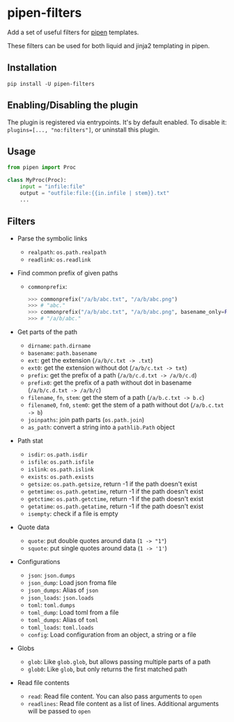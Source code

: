 # pipen-filters

Add a set of useful filters for [pipen][1] templates.

These filters can be used for both liquid and jinja2 templating in pipen.

## Installation

```shell
pip install -U pipen-filters
```

## Enabling/Disabling the plugin

The plugin is registered via entrypoints. It's by default enabled. To disable it:
`plugins=[..., "no:filters"]`, or uninstall this plugin.

## Usage

```python
from pipen import Proc

class MyProc(Proc):
    input = "infile:file"
    output = "outfile:file:{{in.infile | stem}}.txt"
    ...
```

## Filters

- Parse the symbolic links

  - `realpath`: `os.path.realpath`
  - `readlink`: `os.readlink`

- Find common prefix of given paths

  - `commonprefix`:

      ```python
      >>> commonprefix("/a/b/abc.txt", "/a/b/abc.png")
      >>> # "abc."
      >>> commonprefix("/a/b/abc.txt", "/a/b/abc.png", basename_only=False)
      >>> # "/a/b/abc."
      ```

- Get parts of the path

  - `dirname`: `path.dirname`
  - `basename`: `path.basename`
  - `ext`: get the extension (`/a/b/c.txt -> .txt`)
  - `ext0`: get the extension without dot (`/a/b/c.txt -> txt`)
  - `prefix`: get the prefix of a path (`/a/b/c.d.txt -> /a/b/c.d`)
  - `prefix0`: get the prefix of a path without dot in basename (`/a/b/c.d.txt -> /a/b/c`)
  - `filename`, `fn`, `stem`: get the stem of a path (`/a/b.c.txt -> b.c`)
  - `filename0`, `fn0`, `stem0`: get the stem of a path without dot (`/a/b.c.txt -> b`)
  - `joinpaths`: join path parts (`os.path.join`)
  - `as_path`: convert a string into a `pathlib.Path` object

- Path stat

  - `isdir`: `os.path.isdir`
  - `isfile`: `os.path.isfile`
  - `islink`: `os.path.islink`
  - `exists`: `os.path.exists`
  - `getsize`: `os.path.getsize`, return -1 if the path doesn't exist
  - `getmtime`: `os.path.getmtime`, return -1 if the path doesn't exist
  - `getctime`: `os.path.getctime`, return -1 if the path doesn't exist
  - `getatime`: `os.path.getatime`, return -1 if the path doesn't exist
  - `isempty`: check if a file is empty

- Quote data

  - `quote`: put double quotes around data (`1 -> "1"`)
  - `squote`: put single quotes around data (`1 -> '1'`)

- Configurations
  - `json`: `json.dumps`
  - `json_dump`: Load json froma  file
  - `json_dumps`: Alias of `json`
  - `json_loads`: `json.loads`
  - `toml`: `toml.dumps`
  - `toml_dump`: Load toml from a file
  - `toml_dumps`: Alias of `toml`
  - `toml_loads`: `toml.loads`
  - `config`: Load configuration from an object, a string or a file

- Globs

  - `glob`: Like `glob.glob`, but allows passing multiple parts of a path
  - `glob0`: Like `glob`, but only returns the first matched path

- Read file contents

  - `read`: Read file content. You can also pass arguments to `open`
  - `readlines`: Read file content as a list of lines. Additional arguments will be passed to `open`

[1]: https://github.com/pwwang/pipen
